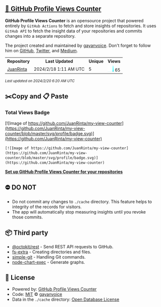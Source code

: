 ## [🚀 GitHub Profile Views Counter](https://github.com/gayanvoice/github-profile-views-counter)
**GitHub Profile Views Counter** is an opensource project that powered entirely by  `GitHub Actions` to fetch and store insights of repositories.
It uses `GitHub API` to fetch the insight data of your repositories and commits changes into a separate repository.

The project created and maintained by [gayanvoice](https://github.com/gayanvoice). Don't forget to follow him on [GitHub](https://github.com/gayanvoice), [Twitter](https://twitter.com/gayanvoice), and [Medium](https://gayanvoice.medium.com/).

<table>
	<tr>
		<th>
			Repository
		</th>
		<th>
			Last Updated
		</th>
		<th>
			Unique
		</th>
		<th>
			Views
		</th>
	</tr>
	<tr>
		<td>
			<a href="https://github.com/JuanRinta/my-view-counter/tree/master/readme/746860989/year.md">
				JuanRinta
			</a>
		</td>
		<td>
			2024/2/18 1:11 AM UTC
		</td>
		<td>
			5
		</td>
		<td>
			<img alt="Response time graph" src="https://github.com/JuanRinta/my-view-counter/raw/master/graph/746860989/small/year.png" height="20"> 65
		</td>
	</tr>
</table>

<small><i>Last updated on 2024/2/20 6:20 AM UTC</i></small>

## ✂️Copy and 📋 Paste
### Total Views Badge
[![Image of https://github.com/JuanRinta/my-view-counter](https://github.com/JuanRinta/my-view-counter/blob/master/svg/profile/badge.svg)](https://github.com/JuanRinta/my-view-counter)

```readme
[![Image of https://github.com/JuanRinta/my-view-counter](https://github.com/JuanRinta/my-view-counter/blob/master/svg/profile/badge.svg)](https://github.com/JuanRinta/my-view-counter)
```
[**Set up GitHub Profile Views Counter for your repositories**](https://github.com/gayanvoice/github-profile-views-counter)
## ⛔ DO NOT
- Do not commit any changes to `./cache` directory. This feature helps to integrity of the records for visitors.
- The app will automatically stop measuring insights until you revoke those commits.
## 📦 Third party

- [@octokit/rest](https://www.npmjs.com/package/@octokit/rest) - Send REST API requests to GitHub.
- [fs-extra](https://www.npmjs.com/package/fs-extra) - Creating directories and files.
- [simple-git](https://www.npmjs.com/package/simple-git) - Handling Git commands.
- [node-chart-exec](https://www.npmjs.com/package/node-chart-exec) - Generate graphs.
## 📄 License
- Powered by: [GitHub Profile Views Counter](https://github.com/gayanvoice/github-profile-views-counter)
- Code: [MIT](./LICENSE) © [gayanvoice](https://github.com/gayanvoice)
- Data in the `./cache` directory: [Open Database License](https://opendatacommons.org/licenses/odbl/1-0/)